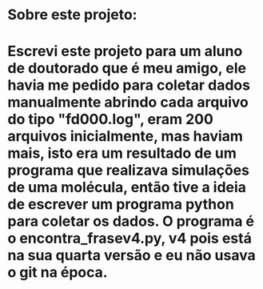 # Sobre este projeto:

# Escrevi este projeto para um aluno de doutorado que é meu amigo, ele havia me pedido para coletar dados manualmente abrindo cada arquivo do tipo "fd000.log", eram 200 arquivos inicialmente, mas haviam mais, isto era um resultado de um programa que realizava simulações de uma molécula, então tive a ideia de escrever um programa python para coletar os dados. O programa é o encontra_frasev4.py, v4 pois está na sua quarta versão e eu não usava o git na época.    
